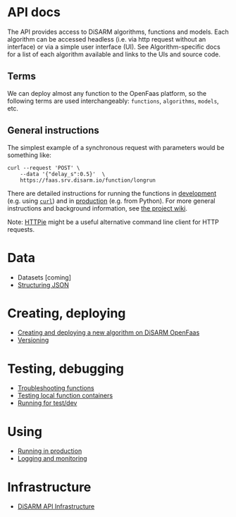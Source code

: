# API docs

The API provides access to DiSARM algorithms, functions and models. Each algorithm can be accessed headless (i.e. via http request without an interface) or via a simple user interface (UI). See Algorithm-specific docs for a list of each algorithm available and links to the UIs and source code.

## Terms
We can deploy almost any function to the OpenFaas platform, so the following terms are used interchangeably: `functions`, `algorithms`, `models`, etc.

## General instructions

The simplest example of a synchronous request with parameters would be something like:

```text
curl --request 'POST' \
    --data '{"delay_s":0.5}'  \
    https://faas.srv.disarm.io/function/longrun
```

There are detailed instructions for running the functions in [development](/api-docs/Running-deployed-functions-for-development-and-testing) \(e.g. using [`curl`](https://curl.haxx.se)) and in [production](/api-docs/Running-deployed-functions-in-production) \(e.g. from Python\). For more general instructions and background information, see [the project wiki](/api-docs).

Note: [HTTPie](https://httpie.org) might be a useful alternative command line client for HTTP requests.

# Data
- Datasets [coming]
- [Structuring JSON](/api-docs/Structuring-JSON)

# Creating, deploying
- [Creating and deploying a new algorithm on DiSARM OpenFaas](/api-docs/Creating-and-deploying-a-new-algorithm-on-DiSARM-OpenFaas)
- [Versioning](/api-docs/Versioning-algos)

# Testing, debugging
- [Troubleshooting functions](/api-docs/Troubleshooting-functions)
- [Testing local function containers](/api-docs/Testing-a-function-locally)
- [Running for test/dev](/api-docs/Running-deployed-functions-for-development-and-testing)

# Using
- [Running in production](/api-docs/Running-deployed-functions-in-production)
- [Logging and monitoring](/api-docs/Logging,-monitoring)


# Infrastructure
- [DiSARM API Infrastructure](/api-docs/DiSARM-API-Infrastructure)